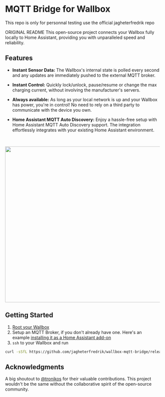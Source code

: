 # MQTT Bridge for Wallbox
This repo is only for personnal testing use the official jagheterfredrik repo

ORIGINAL README
This open-source project connects your Wallbox fully locally to Home Assistant, providing you with unparalleled speed and reliability.

## Features

- **Instant Sensor Data:** The Wallbox's internal state is polled every second and any updates are immediately pushed to the external MQTT broker.

- **Instant Control:** Quickly lock/unlock, pause/resume or change the max charging current, without involving the manufacturer's servers.

- **Always available:** As long as your local network is up and your Wallbox has power, you're in control! No need to rely on a third party to communicate with the device you own.

- **Home Assistant MQTT Auto Discovery:** Enjoy a hassle-free setup with Home Assistant MQTT Auto Discovery support. The integration effortlessly integrates with your existing Home Assistant environment.

<br/>
<p align="center">
   <img src="https://github.com/jagheterfredrik/wallbox-mqtt-bridge/assets/9987465/06488a5d-e6fe-4491-b11d-e7176792a7f5" height="507" />
</p>

## Getting Started

1. [Root your Wallbox](https://github.com/jagheterfredrik/wallbox-pwn)
2. Setup an MQTT Broker, if you don't already have one. Here's an example [installing it as a Home Assistant add-on](https://www.youtube.com/watch?v=dqTn-Gk4Qeo)
3. `ssh` to your Wallbox and run

```sh
curl -sSfL https://github.com/jagheterfredrik/wallbox-mqtt-bridge/releases/download/bridge/install.sh > install.sh && bash install.sh
```

## Acknowledgments

A big shoutout to [@tronikos](https://github.com/tronikos) for their valuable contributions. This project wouldn't be the same without the collaborative spirit of the open-source community.
